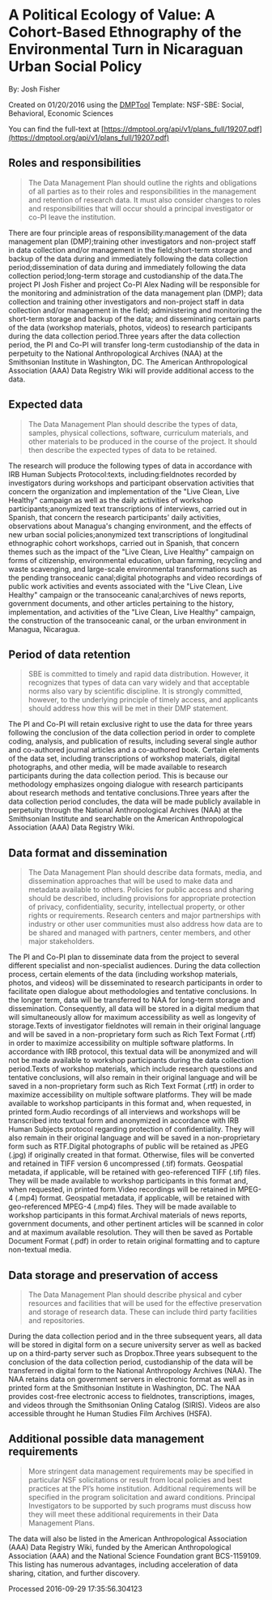 # A Political Ecology of Value: A Cohort-Based Ethnography of the Environmental Turn in Nicaraguan Urban Social Policy

By: Josh Fisher

Created on 01/20/2016 using the [DMPTool](https://dmp.cdlib.org/) Template: NSF-SBE: Social, Behavioral, Economic Sciences

You can find the full-text at [https://dmptool.org/api/v1/plans_full/19207.pdf](https://dmptool.org/api/v1/plans_full/19207.pdf) 

## Roles and responsibilities

> The Data Management Plan should outline the rights and obligations of all parties as to their roles and responsibilities in the management and retention of research data. It must also consider changes to roles and responsibilities that will occur should a principal investigator or co-PI leave the institution.

There are four principle areas of responsibility:management of the data management plan (DMP);training other investigators and non-project staff in data collection and/or management in the field;short-term storage and backup of the data during and immediately following the data collection period;dissemination of data during and immediately following the data collection period;long-term storage and custodianship of the data.The project PI Josh Fisher and project Co-PI Alex Nading will be responsible for the monitoring and administration of the data management plan (DMP); data collection and training other investigators and non-project staff in data collection and/or management in the field; administering and monitoring the short-term storage and backup of the data; and disseminating certain parts of the data (workshop materials, photos, videos) to research participants during the data collection period.Three years after the data collection period, the PI and Co-PI will transfer long-term custodianship of the data in perpetuity to the National Anthropological Archives (NAA) at the Smithsonian Institute in Washington, DC. The American Anthropological Association (AAA) Data Registry Wiki will provide additional access to the data.

## Expected data

> The Data Management Plan should describe the types of data, samples, physical collections, software, curriculum materials, and other materials to be produced in the course of the project. It should then describe the expected types of data to be retained.

The research will produce the following types of data in accordance with IRB Human Subjects Protocol:texts, including:fieldnotes recorded by investigators during workshops and participant observation activities that concern the organization and implementation of the &quot;Live Clean, Live Healthy&quot; campaign as well as the daily activities of workshop participants;anonymized text transcriptions of interviews, carried out in Spanish, that concern the research participants' daily activities, observations about Managua's changing environment, and the effects of new urban social policies;anonymized text transcriptions of longitudinal ethnographic cohort workshops, carried out in Spanish, that concern themes such as the impact of the &quot;Live Clean, Live Healthy&quot; campaign on forms of citizenship, environmental education, urban farming, recycling and waste scavenging, and large-scale environmental transformations such as the pending transoceanic canal;digital photographs and video recordings of public work activities and events associated with the &quot;Live Clean, Live Healthy&quot; campaign or the transoceanic canal;archives of news reports, government documents, and other articles pertaining to the history, implementation, and activities of the &quot;Live Clean, Live Healthy&quot; campaign, the construction of the transoceanic canal, or the urban environment in Managua, Nicaragua.

## Period of data retention

> SBE is committed to timely and rapid data distribution. However, it recognizes that types of data can vary widely and that acceptable norms also vary by scientific discipline. It is strongly committed, however, to the underlying principle of timely access, and applicants should address how this will be met in their DMP statement.

The PI and Co-PI will retain exclusive right to use the data for three years following the conclusion of the data collection period in order to complete coding, analysis, and publication of results, including several single author and co-authored journal articles and a co-authored book. Certain elements of the data set, including transcriptions of workshop materials, digital photographs, and other media, will be made available to research participants during the data collection period. This is because our methodology emphasizes ongoing dialogue with research participants about research methods and tentative conclusions.Three years after the data collection period concludes, the data will be made publicly available in perpetuity through the National Anthropological Archives (NAA) at the Smithsonian Institute and searchable on the American Anthropological Association (AAA) Data Registry Wiki.

## Data format and dissemination

> The Data Management Plan should describe data formats, media, and dissemination approaches that will be used to make data and metadata available to others. Policies for public access and sharing should be described, including provisions for appropriate protection of privacy, confidentiality, security, intellectual property, or other rights or requirements. Research centers and major partnerships with industry or other user communities must also address how data are to be shared and managed with partners, center members, and other major stakeholders.

The PI and Co-PI plan to disseminate data from the project to several different specialist and non-specialist audiences. During the data collection process, certain elements of the data (including workshop materials, photos, and videos) will be disseminated to research participants in order to facilitate open dialogue about methodologies and tentative conclusions. In the longer term, data will be transferred to NAA for long-term storage and dissemination. Consequently, all data will be stored in a digital medium that will simultaneously allow for maximum accessibility as well as longevity of storage.Texts of investigator fieldnotes will remain in their original language and will be saved in a non-proprietary form such as Rich Text Format (.rtf) in order to maximize accessibility on multiple software platforms. In accordance with IRB protocol, this textual data will be anonymized and will not be made available to workshop participants during the data collection period.Texts of workshop materials, which include research questions and tentative conclusions, will also remain in their original language and will be saved in a non-proprietary form such as Rich Text Format (.rtf) in order to maximize accessibility on multiple software platforms. They will be made available to workshop participants in this format and, when requested, in printed form.Audio recordings of all interviews and workshops will be transcribed into textual form and anonymized in accordance with IRB Human Subjects protocol regarding protection of confidentiality. They will also remain in their original language and will be saved in a non-proprietary form such as RTF.Digital photographs of public will be retained as JPEG (.jpg) if originally created in that format. Otherwise, files will be converted and retained in TIFF version 6 uncompressed (.tif) formats. Geospatial metadata, if applicable, will be retained with geo-referenced TIFF (.tif) files. They will be made available to workshop participants in this format and, when requested, in printed form.Video recordings will be retained in MPEG-4 (.mp4) format. Geospatial metadata, if applicable, will be retained with geo-referenced MPEG-4 (.mp4) files. They will be made available to workshop participants in this format.Archival materials of news reports, government documents, and other pertinent articles will be scanned in color and at maximum available resolution. They will then be saved as Portable Document Format (.pdf) in order to retain original formatting and to capture non-textual media.

## Data storage and preservation of access

> The Data Management Plan should describe physical and cyber resources and facilities that will be used for the effective preservation and storage of research data. These 	can include third party facilities and repositories.

During the data collection period and in the three subsequent years, all data will be stored in digital form on a secure university server as well as backed up on a third-party server such as Dropbox.Three years subsequent to the conclusion of the data collection period, custodianship of the data will be transferred in digital form to the National Anthropology Archives (NAA). The NAA retains data on government servers in electronic format as well as in printed form at the Smithsonian Institute in Washington, DC. The NAA provides cost-free electronic access to fieldnotes, transcriptions, images, and videos through the Smithsonian Onling Catalog (SIRIS). Videos are also accessible throught he Human Studies Film Archives (HSFA).

## Additional possible data management requirements

> More stringent data management requirements may be specified in particular NSF solicitations or result from local policies and best practices at the PI’s home institution. Additional requirements will be specified in the program solicitation and award conditions. Principal Investigators to be supported by such programs must discuss how they will meet these additional requirements in their Data Management Plans.

The data will also be listed in the American Anthropological Association (AAA) Data Registry Wiki, funded by the American Anthropological Association (AAA) and the National Science Foundation grant BCS-1159109. This listing has numerous advantages, including acceleration of data sharing, citation, and further discovery.

Processed 2016-09-29 17:35:56.304123
